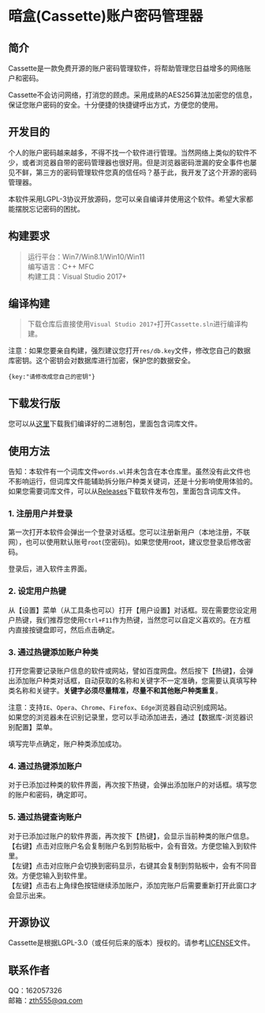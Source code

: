 # 暗盒(Cassette)账户密码管理器

## 简介
Cassette是一款免费开源的账户密码管理软件，将帮助管理您日益增多的网络账户和密码。

Cassette不会访问网络，打消您的顾虑。采用成熟的AES256算法加密您的信息，保证您账户密码的安全。十分便捷的快捷键呼出方式，方便您的使用。

## 开发目的
个人的账户密码越来越多，不得不找一个软件进行管理。当然网络上类似的软件不少，或者浏览器自带的密码管理器也很好用。但是浏览器密码泄漏的安全事件也屡见不鲜，第三方的密码管理软件您真的信任吗？基于此，我开发了这个开源的密码管理器。

本软件采用LGPL-3协议开放源码，您可以亲自编译并使用这个软件。希望大家都能摆脱忘记密码的困扰。

## 构建要求
> 运行平台：Win7/Win8.1/Win10/Win11<br/>
编写语言：C++ MFC<br/>
构建工具：Visual Studio 2017+<br/>

## 编译构建
> 下载仓库后直接使用`Visual Studio 2017+`打开`Cassette.sln`进行编译构建。

注意：如果您要亲自构建，强烈建议您打开`res/db.key`文件，修改您自己的数据库密钥。这个密钥会对数据库进行加密，保护您的数据安全。

	{key:"请修改成您自己的密钥"}

## 下载发行版
您可以从[这里](../../releases)下载我们编译好的二进制包，里面包含词库文件。

## 使用方法
告知：本软件有一个词库文件``words.wl``并未包含在本仓库里。虽然没有此文件也不影响运行，但词库文件能辅助拆分账户种类关键词，还是十分影响使用体验的。如果您需要词库文件，可以从[Releases](../../releases)下载软件发布包，里面包含词库文件。

### 1. 注册用户并登录
第一次打开本软件会弹出一个登录对话框。您可以注册新用户（本地注册，不联网），也可以使用默认账号``root``(空密码)。如果您使用root，建议您登录后修改密码。
 
登录后，进入软件主界面。

### 2. 设定用户热键
从【设置】菜单（从工具条也可以）打开【用户设置】对话框。现在需要您设定用户热键，我们推荐您使用``Ctrl+F11``作为热键，当然您可以自定义喜欢的。在方框内直接按键盘即可，然后点击确定。

### 3. 通过热键添加账户种类
打开您需要记录账户信息的软件或网站，譬如百度网盘。然后按下【热键】，会弹出添加账户种类对话框，自动获取的名称和关键字不一定准确，您需要认真填写种类名称和关键字。**关键字必须尽量精准，尽量不和其他账户种类重复**。

注意：支持``IE``、``Opera``、``Chrome``、``Firefox``、``Edge``浏览器自动识别成网站。<br/>
如果您的浏览器未在识别记录里，您可以手动添加进去，通过【数据库-浏览器识别配置】菜单。

填写完毕点确定，账户种类添加成功。

### 4. 通过热键添加账户
对于已添加过种类的软件界面，再次按下热键，会弹出添加账户的对话框。填写您的账户和密码，确定即可。

### 5. 通过热键查询账户
对于已添加过账户的软件界面，再次按下【热键】，会显示当前种类的账户信息。<br/>
【右键】点击对应账户名会复制账户名到剪贴板中，会有音效。方便您输入到软件里。<br/>
【左键】点击对应账户会切换到密码显示，右键其会复制到剪贴板中，会有不同音效。方便您输入到软件里。<br/>
【左键】点击右上角绿色按钮继续添加账户，添加完账户后需要重新打开此窗口才会显示出来。

## 开源协议
Cassette是根据LGPL-3.0（或任何后来的版本）授权的。请参考[LICENSE](LICENSE)文件。

## 联系作者
QQ：162057326<br/>
邮箱：zth555@qq.com
